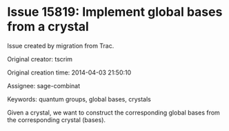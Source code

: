 # Issue 15819: Implement global bases from a crystal

Issue created by migration from Trac.

Original creator: tscrim

Original creation time: 2014-04-03 21:50:10

Assignee: sage-combinat

Keywords: quantum groups, global bases, crystals

Given a crystal, we want to construct the corresponding global bases from the corresponding crystal (bases).
